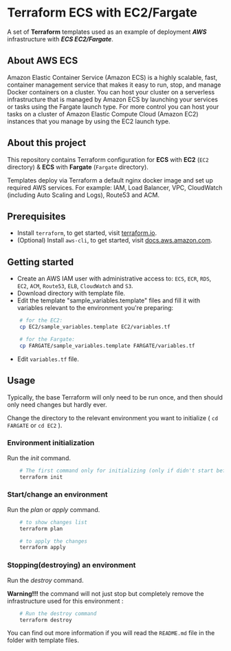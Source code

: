 # Terraform ECS with EC2/Fargate

A set of **Terraform** templates used as an example of deployment ***AWS*** infrastructure with ***ECS EC2/Fargate***.

## About AWS ECS

Amazon Elastic Container Service (Amazon ECS) is a highly scalable, fast, container management service that makes it easy to run, stop, and manage Docker containers on a cluster.
You can host your cluster on a serverless infrastructure that is managed by Amazon ECS by launching your services or tasks using the Fargate launch type.
For more control you can host your tasks on a cluster of Amazon Elastic Compute Cloud (Amazon EC2) instances that you manage by using the EC2 launch type.

## About this project
This repository contains Terraform configuration for **ECS** with **EC2** (`EC2` directory) & **ECS** with **Fargate** (`Fargate` directory).

Templates deploy via Terraform a default nginx docker image and set up required AWS services. For example: IAM, Load Balancer, VPC, CloudWatch (including Auto Scaling and Logs), Route53 and ACM. 

## Prerequisites

- Install `terraform`, to get started, visit [terraform.io](https://www.terraform.io/intro/getting-started/install.html).
- (Optional) Install `aws-cli`, to get started, visit [docs.aws.amazon.com](https://docs.aws.amazon.com/en_us/cli/latest/userguide/installing.html).

## Getting started

- Create an AWS IAM user with administrative access to: `ECS`, `ECR`, `RDS`, `EC2`, `ACM`, `Route53`, `ELB`, `CloudWatch` and `S3`.
- Download directory with template file.
- Edit the template "sample_variables.template" files and fill it with variables relevant to the environment you're preparing:


```bash
    # for the EC2:
    cp EC2/sample_variables.template EC2/variables.tf
```

```bash
    # for the Fargate:
    cp FARGATE/sample_variables.template FARGATE/variables.tf
```

- Edit `variables.tf` file.


## Usage
Typically, the base Terraform will only need to be run once, and then should only need changes but hardly ever.

Change the directory to the relevant environment you want to initialize ( `cd FARGATE` or `cd EC2` ).

### Environment initialization
Run the *init* command.
```bash
    # The first command only for initializing (only if didn't start before)
    terraform init

```
### Start/change an environment
Run the *plan* or *apply* command.
```bash
    # to show changes list
    terraform plan

    # to apply the changes
    terraform apply
```

### Stopping(destroying) an environment
Run the *destroy* command.

**Warning!!!** the command will not just stop but completely remove the infrastructure used for this environment :

```bash
    # Run the destroy command
    terraform destroy
```

You can find out more information if you will read the `README.md` file in the folder with template files.